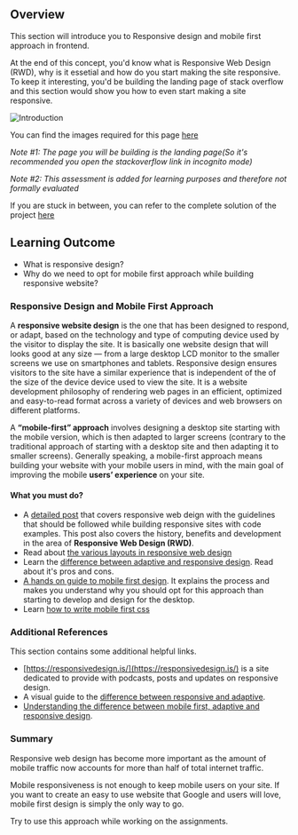 ﻿## Overview

This section will introduce you to Responsive design and mobile first approach in frontend.

At the end of this concept, you'd know what is Responsive Web Design (RWD), why is it essetial and how do you start making the site responsive. To keep it interesting, you'd be building the landing page of stack overflow and this section would show you how to even start making a site responsive.

![Introduction](https://github.com/greyatom-school/the-minerva-project/raw/master/FEWD/sprint_2/1.Basics_of_rwd/images/introduction.png)

You can find the images required for this page [here](https://github.com/greyatom-school/the-minerva-project/tree/master/FEWD/sprint_2/images)

*Note #1: The page you will be building is the landing page(So it's recommended you open the stackoverflow link in incognito mode)*

*Note #2: This assessment is added for learning purposes and therefore not formally evaluated*

If you are stuck in between, you can refer to the complete solution of the project [here](https://drive.google.com/file/d/1Gy9IZJE5HREwPPyfBR-0OI1Go6-91OGD/view?usp=sharing)

## Learning Outcome

- What is responsive design?
- Why do we need to opt for mobile first approach while building responsive website?

### Responsive Design and Mobile First Approach

A **responsive website design** is the one that has been designed to respond, or adapt, based on the technology and type of computing device used by the visitor to display the site. It is basically one website design that will looks good at any size — from a large desktop LCD monitor to the smaller screens we use on smartphones and tablets. Responsive design ensures visitors to the site have a similar experience that is independent of the of the size of the device device used to view the site. It is a website development philosophy of rendering web pages in an efficient, optimized and easy-to-read format across a variety of devices and web browsers on different platforms.

A **“mobile-first” approach** involves designing a desktop site starting with the mobile version, which is then adapted to larger screens (contrary to the traditional approach of starting with a desktop site and then adapting it to smaller screens). Generally speaking, a mobile-first approach means building your website with your mobile users in mind, with the main goal of improving the mobile **users’ experience** on your site.

#### What you must do?

- A [detailed post](https://www.smashingmagazine.com/2011/01/guidelines-for-responsive-web-design/) that covers responsive web deign with the guidelines that should be followed while building responsive sites with code examples. This post also covers the history, benefits and development in the area of **Responsive Web Design (RWD)**.
- Read about [the various layouts in responsive web design](https://www.sitepoint.com/responsive-web-design-fluid-layouts/)
- Learn the [difference between adaptive and responsive design](https://www.interaction-design.org/literature/article/adaptive-vs-responsive-design). Read about it's pros and cons.
- [A hands on guide to mobile first design](https://www.uxpin.com/studio/blog/a-hands-on-guide-to-mobile-first-design/). It explains the process and makes you understand why you should opt for this approach than starting to develop and design for the desktop.
- Learn [how to write mobile first css](https://zellwk.com/blog/how-to-write-mobile-first-css/)

### Additional References

This section contains some additional helpful links.

- [https://responsivedesign.is/](https://responsivedesign.is/) is a site dedicated to provide with podcasts, posts and updates on responsive design.
- A visual guide to the [difference between responsive and adaptive](https://www.mockplus.com/blog/post/difference-between-responsive-and-adaptive).
- [Understanding the difference between mobile first, adaptive and responsive design](http://fredericgonzalo.com/en/2017/03/01/understanding-the-difference-between-mobile-first-adaptive-and-responsive-design/).

### Summary

Responsive web design has become more important as the amount of mobile traffic now accounts for more than half of total internet traffic.

Mobile responsiveness is not enough to keep mobile users on your site. If you want to create an easy to use website that Google and users will love, mobile first design is simply the only way to go.

Try to use this approach while working on the assignments.
